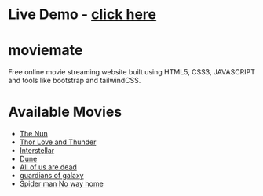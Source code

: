 # Live Demo - <a href="https://moviemateonline.vercel.app/" target="_blank"> click here </a> 

# moviemate
Free online movie streaming website built using HTML5, CSS3, JAVASCRIPT and tools like bootstrap and tailwindCSS.

<h1>Available Movies</h1>
<ul>
<li><a href="https://moviemateonline.vercel.app/movies/the_nun.html">The Nun</a></li>
<li><a href="https://moviemateonline.vercel.app/movies/thor_love&thunder.html">Thor Love and Thunder</a></li>
<li><a href="https://moviemateonline.vercel.app/movies/interstellar.html">Interstellar</a></li>
<li><a href="https://moviemateonline.vercel.app/movies/dune.html">Dune</a></li>
<li><a href="https://moviemateonline.vercel.app/movies/all_ofus_are_dead.html">All of us are dead</a></li>
<li><a href="https://moviemateonline.vercel.app/movies/guardians_of_galaxy.html">guardians of galaxy</a></li>
<li><a href="https://moviemateonline.vercel.app/movies/spiderman-no-way-home.html">Spider man No way home</a></li>
</ul>
